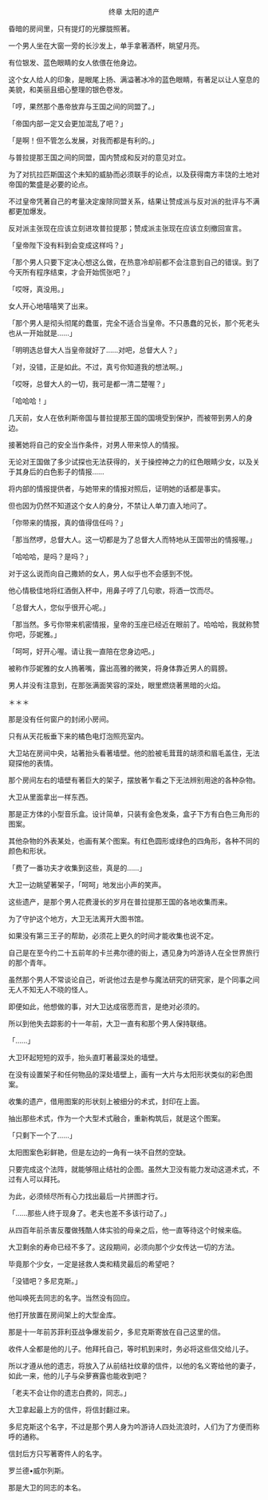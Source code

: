<p align="center">终章 太阳的遗产</p>

昏暗的房间里，只有提灯的光朦胧照著。

一个男人坐在大窗一旁的长沙发上，单手拿著酒杯，眺望月亮。

有位银发、蓝色眼睛的女人依偎在他身边。

这个女人给人的印象，是眼尾上扬、满溢著冰冷的蓝色眼睛，有著足以让人窒息的美貌，和美丽且细心整理的银色卷发。

「哼，果然那个愚帝放弃与王国之间的同盟了。」

「帝国内部一定又会更加混乱了吧？」

「是啊！但不管怎么发展，对我而都是有利的。」

与普拉提那王国之间的同盟，国内赞成和反对的意见对立。

为了对抗拉匹斯国这个未知的威胁而必须联手的论点，以及获得南方丰饶的土地对帝国的繁盛是必要的论点。

不过皇帝凭著自己的考量决定废除同盟关系，结果让赞成派与反对派的批评与不满都更加爆发。

反对派主张现在应该立刻进攻普拉提那；赞成派主张现在应该立刻撤回宣言。

「皇帝陛下没有料到会变成这样吗？」

「那个男人只要下定决心想这么做，在热意冷却前都不会注意到自己的错误。到了今天所有程序结束，才会开始慌张吧？」

「哎呀，真没用。」

女人开心地嘻嘻笑了出来。

「那个男人是彻头彻尾的蠢蛋，完全不适合当皇帝。不只愚蠢的兄长，那个死老头也从一开始就是……」

「明明选总督大人当皇帝就好了……对吧，总督大人？」

「对，没错，正是如此。不过，真亏你知道我的想法啊。」

「哎呀，总督大人的一切，我可是都一清二楚喔？」

「哈哈哈！」

几天前，女人在依利斯帝国与普拉提那王国的国境受到保护，而被带到男人的身边。

接著她将自己的安全当作条件，对男人带来惊人的情报。

无论对王国做了多少试探也无法获得的，关于操控神之力的红色眼睛少女，以及关于其身后的白色影子的情报……

将内部的情报提供者，与她带来的情报对照后，证明她的话都是事实。

但也因为仍然不知道这个女人的身分，不禁让人单刀直入地问了。

「你带来的情报，真的值得信任吗？」

「那当然啰，总督大人。这一切都是为了总督大人而特地从王国带出的情报喔。」

「哈哈哈，是吗？是吗？」

对于这么说而向自己撒娇的女人，男人似乎也不会感到不悦。

他心情极佳地将红酒倒入杯中，用鼻子哼了几句歌，将酒一饮而尽。

「总督大人，您似乎很开心呢。」

「那当然。多亏你带来机密情报，皇帝的玉座已经近在眼前了。哈哈哈，我就称赞你吧，莎妮雅。」

「呵呵，好开心喔。请让我一直陪在您身边吧。」

被称作莎妮雅的女人摀著嘴，露出高雅的微笑，将身体靠近男人的肩膀。

男人并没有注意到，在那张满面笑容的深处，眼里燃烧著黑暗的火焰。

＊＊＊

那是没有任何窗户的封闭小房间。

只有从天花板垂下来的橘色电灯泡照亮室内。

大卫站在房间中央，站著抬头看著墙壁。他的脸被毛茸茸的胡须和眉毛盖住，无法窥探他的表情。

那个房间左右的墙壁有著巨大的架子，摆放著乍看之下无法辨别用途的各种杂物。

大卫从里面拿出一样东西。

那是正方体的小型音乐盒。设计简单，只装有金色发条，盒子下方有白色三角形的图案。

其他杂物的外表某处，也画有某个图案。有红色圆形或绿色的四角形，各种不同的颜色和形状。

「费了一番功夫才收集到这些，真是的……」

大卫一边眺望著架子，「呵呵」地发出小声的笑声。

这些遗产，是那个男人花费漫长的岁月在普拉提那王国的各地收集而来。

为了守护这个地方，大卫无法离开大图书馆。

如果没有第三王子的帮助，必须花上更久的时间才能收集也说不定。

自己是在至今约二十五前年的卡兰弗尔德的街上，遇见身为吟游诗人在全世界旅行的那个青年。

虽然那个男人不常谈论自己，听说他过去是参与魔法研究的研究家，是个同事之间无人不知无人不晓的怪人。

即便如此，他想做的事，对大卫达成宿愿而言，是绝对必须的。

所以到他失去踪影的十一年前，大卫一直有和那个男人保持联络。

「……」

大卫环起短短的双手，抬头直盯著最深处的墙壁。

在没有设置架子和任何物品的深处墙壁上，画有一大片与太阳形状类似的彩色图案。

收集的遗产，借用图案的形状刻上被细分的术式，封印在上面。

抽出那些术式，作为一个大型术式融合，重新构筑后，就是这个图案。

「只剩下一个了……」

太阳图案色彩鲜艳，但是左边的一角有一块不自然的空缺。

只要完成这个法阵，就能够阻止结社的企图。虽然大卫没有能力发动这道术式，不过有人可以拜托。

为此，必须倾尽所有心力找出最后一片拼图才行。

「……那些人终于现身了。老夫也差不多该行动了。」

从四百年前杀害反覆做残酷人体实验的母亲之后，他一直等待这个时候来临。

大卫剩余的寿命已经不多了。这段期间，必须向那个少女传达一切的方法。

毕竟那个少女，一定是拯救人类和精灵最后的希望吧？

「没错吧？多尼克斯。」

他叫唤死去同志的名字。当然没有回应。

他打开放置在房间架上的大型金库。

那是十一年前苏菲利亚战争爆发前夕，多尼克斯寄放在自己这里的信。

收件人全都是他的儿子。他拜托自己，等时机到来时，务必将这些信交给儿子。

所以才遵从他的遗志，将放入了从前结社纹章的信件，以他的名义寄给他的妻子，如此一来，他的儿子与朵萝赛露也能收到吧？

「老夫不会让你的遗志白费的，同志。」

大卫拿起最上方的信件，将信封翻过来。

多尼克斯这个名字，不过是那个男人身为吟游诗人四处流浪时，人们为了方便而称呼的通称。

信封后方只写著寄件人的名字。

罗兰德•威尔列斯。

那是大卫的同志的本名。

